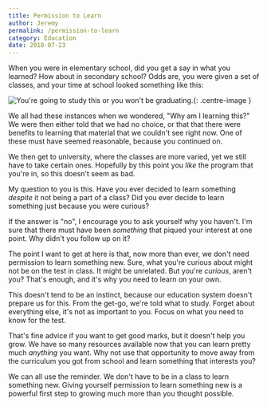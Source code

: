 ```yaml
---
title: Permission to Learn
author: Jeremy
permalink: /permission-to-learn
category: Education
date: 2018-07-23
---
```


When you were in elementary school, did you get a say in what you learned? How about in secondary school? Odds are, you were given a set of classes, and your time at school looked something like this:

![You're going to study this or you won't be graduating.](https://res.cloudinary.com/dh3hm8pb7/image/upload/c_scale,q_auto,w_600/v1531771833/uselessButNecessary.png){: .centre-image }

We all had these instances when we wondered, "Why am I learning this?" We were then either told that we had no choice, or that that there were benefits to learning that material that we couldn't see right now. One of these must have seemed reasonable, because you continued on.

We then get to university, where the classes are more varied, yet we still have to take certain ones. Hopefully by this point you *like* the program that you're in, so this doesn't seem as bad.

My question to you is this. Have you ever decided to learn something *despite* it not being a part of a class? Did you ever decide to learn something just because you were curious?

If the answer is "no", I encourage you to ask yourself why you haven't. I'm sure that there must have been *something* that piqued your interest at one point. Why didn't you follow up on it?

The point I want to get at here is that, now more than ever, we don't need permission to learn something new. Sure, what you're curious about might not be on the test in class. It might be unrelated. But you're *curious*, aren't you? That's enough, and it's why you need to learn on your own.

This doesn't tend to be an instinct, because our education system doesn't prepare us for this.  From the get-go, we're told what to study. Forget about everything else, it's not as important to you. Focus on what you need to know for the test.

That's fine advice if you want to get good marks, but it doesn't help you grow. We have so many resources available now that you can learn pretty much *anything* you want. Why not use that opportunity to move away from the curriculum you got from school and learn something that interests you?

We can all use the reminder. We don't have to be in a class to learn something new. Giving yourself permission to learn something new is a powerful first step to growing much more than you thought possible.
